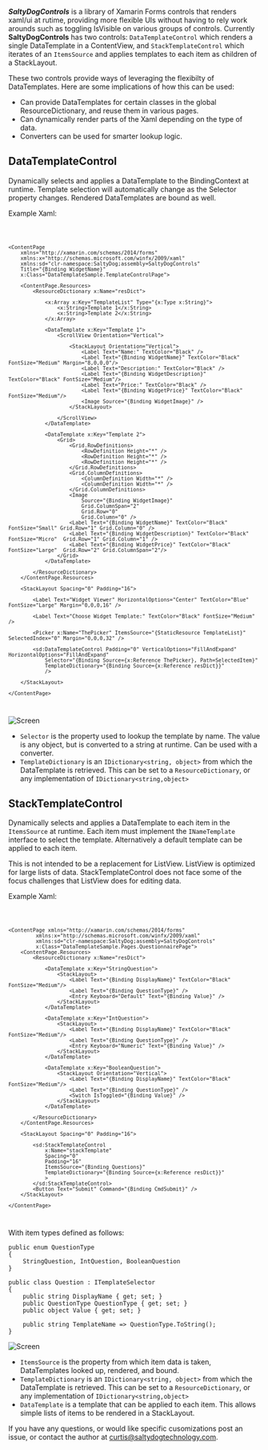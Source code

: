 
***SaltyDogControls*** is a library of Xamarin Forms controls that renders xaml/ui at rutime, providing more flexible UIs without having to rely work arounds such as toggling IsVisible on various 
groups of controls. Currently **SaltyDogControls** has two controls: `DataTemplateControl` which renders a single DataTemplate in a ContentView, and `StackTemplateControl` which iterates of an `ItemsSource` and applies templates to each item as children of a StackLayout.

These two controls provide ways of leveraging the flexibilty of DataTemplates. Here are some implications of how this can be used:

* Can provide DataTemplates for certain classes in the global ResourceDictionary, and reuse them in various pages.
* Can dynamically render parts of the Xaml depending on the type of data.
* Converters can be used for smarter lookup logic.


## DataTemplateControl

Dynamically selects and applies a DataTemplate to the BindingContext at runtime. Template selection will automatically change as the Selector property
changes. Rendered DataTemplates are bound as well.


Example Xaml:

<code>

	<ContentPage 
		xmlns="http://xamarin.com/schemas/2014/forms"
		xmlns:x="http://schemas.microsoft.com/winfx/2009/xaml"
		xmlns:sd="clr-namespace:SaltyDog;assembly=SaltyDogControls"
		Title="{Binding WidgetName}"
		x:Class="DataTemplateSample.TemplateControlPage">

		<ContentPage.Resources>
			<ResourceDictionary x:Name="resDict">

				<x:Array x:Key="TemplateList" Type="{x:Type x:String}">
					<x:String>Template 1</x:String>
					<x:String>Template 2</x:String>
				</x:Array>

				<DataTemplate x:Key="Template 1">
					<ScrollView Orientation="Vertical">
						
						<StackLayout Orientation="Vertical">
							<Label Text="Name:" TextColor="Black" />
							<Label Text="{Binding WidgetName}" TextColor="Black" FontSize="Medium" Margin="8,0,0,0"/>
							<Label Text="Description:" TextColor="Black" />
							<Label Text="{Binding WidgetDescription}" TextColor="Black" FontSize="Medium"/>
							<Label Text="Price:" TextColor="Black" />
							<Label Text="{Binding WidgetPrice}" TextColor="Black" FontSize="Medium"/>
							<Image Source="{Binding WidgetImage}" />
						</StackLayout>

					</ScrollView>
				</DataTemplate>

				<DataTemplate x:Key="Template 2">
					<Grid>
						<Grid.RowDefinitions>
							<RowDefinition Height="*" />
							<RowDefinition Height="*" />
							<RowDefinition Height="*" />
						</Grid.RowDefinitions>
						<Grid.ColumnDefinitions>
							<ColumnDefinition Width="*" />
							<ColumnDefinition Width="*" />
						</Grid.ColumnDefinitions>
						<Image 
							Source="{Binding WidgetImage}" 
							Grid.ColumnSpan="2" 
							Grid.Row="0" 
							Grid.Column="0" />
						<Label Text="{Binding WidgetName}" TextColor="Black" FontSize="Small" Grid.Row="1" Grid.Column="0" />
						<Label Text="{Binding WidgetDescription}" TextColor="Black" FontSize="Micro"  Grid.Row="1" Grid.Column="1" />
						<Label Text="{Binding WidgetPrice}" TextColor="Black" FontSize="Large"  Grid.Row="2" Grid.ColumnSpan="2"/>
					</Grid>
				</DataTemplate>

			</ResourceDictionary>
		</ContentPage.Resources>

		<StackLayout Spacing="0" Padding="16">

			<Label Text="Widget Viewer" HorizontalOptions="Center" TextColor="Blue" FontSize="Large" Margin="0,0,0,16" />

			<Label Text="Choose Widget Template:" TextColor="Black" FontSize="Medium" />

			<Picker x:Name="ThePicker" ItemsSource="{StaticResource TemplateList}" SelectedIndex="0" Margin="0,0,0,32" />

			<sd:DataTemplateControl Padding="0" VerticalOptions="FillAndExpand"  HorizontalOptions="FillAndExpand" 
				Selector="{Binding Source={x:Reference ThePicker}, Path=SelectedItem}"
				TemplateDictionary="{Binding Source={x:Reference resDict}}" 
				/>

		</StackLayout>

	</ContentPage>

</code>

![Screen](DataTemplateControl.gif "Screen Capture")

* `Selector` is the property used to lookup the template by name. The value is any object, but is converted to a string at runtime. Can be used with a converter.
* `TemplateDictionary` is an `IDictionary<string, object>` from which the DataTemplate is retrieved. This can be set to a `ResourceDictionary`, or any implementation of `IDictionary<string,object>` 

## StackTemplateControl

Dynamically selects and applies a DataTemplate to each item in the `ItemsSource` at runtime. Each item must implement the `INameTemplate` interface to select the template. Alternatively a default template can be applied to each item.

This is not intended to be a replacement for ListView. ListView is optimized for large lists of data. StackTemplateControl does not face some of the focus challenges that ListView does for editing data.


Example Xaml:

<code>

	<ContentPage xmlns="http://xamarin.com/schemas/2014/forms"
			 xmlns:x="http://schemas.microsoft.com/winfx/2009/xaml"
			 xmlns:sd="clr-namespace:SaltyDog;assembly=SaltyDogControls"			 
			 x:Class="DataTemplateSample.Pages.QuestionnairePage">
		<ContentPage.Resources>
			<ResourceDictionary x:Name="resDict">

				<DataTemplate x:Key="StringQuestion">
					<StackLayout>
						<Label Text="{Binding DisplayName}" TextColor="Black" FontSize="Medium"/>
						<Label Text="{Binding QuestionType}" />
						<Entry Keyboard="Default" Text="{Binding Value}" />
					</StackLayout>
				</DataTemplate>

				<DataTemplate x:Key="IntQuestion">
					<StackLayout>
						<Label Text="{Binding DisplayName}" TextColor="Black" FontSize="Medium"/>
						<Label Text="{Binding QuestionType}" />
						<Entry Keyboard="Numeric" Text="{Binding Value}" />
					</StackLayout>
				</DataTemplate>

				<DataTemplate x:Key="BooleanQuestion">
					<StackLayout Orientation="Vertical">
						<Label Text="{Binding DisplayName}" TextColor="Black" FontSize="Medium"/>
						<Label Text="{Binding QuestionType}" />
						<Switch IsToggled="{Binding Value}" />
					</StackLayout>
				</DataTemplate>

			</ResourceDictionary>
		</ContentPage.Resources>

		<StackLayout Spacing="0" Padding="16">

			<sd:StackTemplateControl 
				x:Name="stackTemplate"
				Spacing="0" 
				Padding="16" 
				ItemsSource="{Binding Questions}"
				TemplateDictionary="{Binding Source={x:Reference resDict}}"
				>
			</sd:StackTemplateControl>
			<Button Text="Submit" Command="{Binding CmdSubmit}" />
		</StackLayout>

	</ContentPage>

</code>

With item types defined as follows:

	public enum QuestionType
	{
		StringQuestion, IntQuestion, BooleanQuestion
	}

	public class Question : ITemplateSelector
	{
		public string DisplayName { get; set; }
		public QuestionType QuestionType { get; set; }
		public object Value { get; set; }

		public string TemplateName => QuestionType.ToString();
	}


![Screen](StackTemplateControl.gif "Screen Capture")

* `ItemsSource` is the property from which item data is taken, DataTemplates looked up, rendered, and bound.
* `TemplateDictionary` is an `IDictionary<string, object>` from which the DataTemplate is retrieved. This can be set to a `ResourceDictionary`, or any implementation of `IDictionary<string,object>` 
* `DataTemplate` is a template that can be applied to each item. This allows simple lists of items to be rendered in a StackLayout.

If you have any questions, or would like specific cusomizations post an issue, or contact the author at curtis@saltydogtechnology.com.


